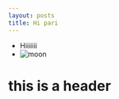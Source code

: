 ```yaml
---
layout: posts
title: Hi pari
---
```

- Hiiiiiii
- ![moon](https://upload.wikimedia.org/wikipedia/commons/thumb/e/e1/FullMoon2010.jpg/435px-FullMoon2010.jpg)



# this is a header